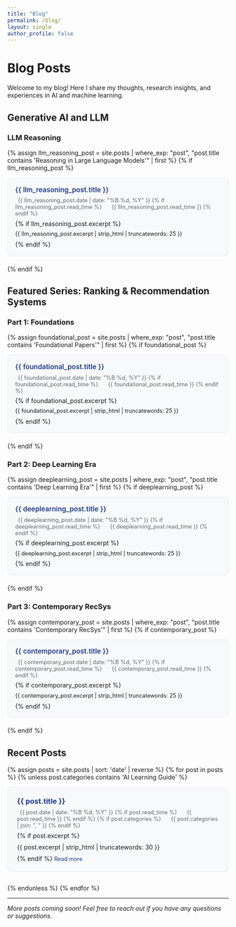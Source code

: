 ```yaml
---
title: "Blog"
permalink: /blog/
layout: single
author_profile: false
---
```


# Blog Posts

Welcome to my blog! Here I share my thoughts, research insights, and experiences in AI and machine learning.

## Generative AI and LLM

### LLM Reasoning
{% assign llm_reasoning_post = site.posts | where_exp: "post", "post.title contains 'Reasoning in Large Language Models'" | first %}
{% if llm_reasoning_post %}
<div class="blog-post-preview" style="margin-bottom: 1.5em; padding: 1.2em; border: 1px solid #e9ecef; border-radius: 8px; background-color: #f8f9fa;">
  <h4 style="margin-top: 0; margin-bottom: 0.5em; font-size: 1.1em; font-weight: 600;">
    <a href="{{ llm_reasoning_post.url }}" style="color: #1e3a8a; text-decoration: none;">{{ llm_reasoning_post.title }}</a>
  </h4>
  <p style="margin: 0.5em 0; color: #666; font-size: 0.9em; text-align: left;">
    <i class="fas fa-calendar-alt" style="margin-right: 0.5em;"></i>
    {{ llm_reasoning_post.date | date: "%B %d, %Y" }}
    {% if llm_reasoning_post.read_time %}
    <span style="margin-left: 1em;">
      <i class="fas fa-clock" style="margin-right: 0.5em;"></i>
      {{ llm_reasoning_post.read_time }}
    </span>
    {% endif %}
  </p>
  {% if llm_reasoning_post.excerpt %}
  <p style="margin: 0.5em 0; line-height: 1.4; font-size: 0.9em; text-align: left;">
    {{ llm_reasoning_post.excerpt | strip_html | truncatewords: 25 }}
  </p>
  {% endif %}
</div>
{% endif %}

## Featured Series: Ranking & Recommendation Systems

### Part 1: Foundations
{% assign foundational_post = site.posts | where_exp: "post", "post.title contains 'Foundational Papers'" | first %}
{% if foundational_post %}
<div class="blog-post-preview" style="margin-bottom: 1.5em; padding: 1.2em; border: 1px solid #e9ecef; border-radius: 8px; background-color: #f8f9fa;">
  <h4 style="margin-top: 0; margin-bottom: 0.5em; font-size: 1.1em; font-weight: 600;">
    <a href="{{ foundational_post.url }}" style="color: #1e3a8a; text-decoration: none;">{{ foundational_post.title }}</a>
  </h4>
  <p style="margin: 0.5em 0; color: #666; font-size: 0.9em; text-align: left;">
    <i class="fas fa-calendar-alt" style="margin-right: 0.5em;"></i>
    {{ foundational_post.date | date: "%B %d, %Y" }}
    {% if foundational_post.read_time %}
    <span style="margin-left: 1em;">
      <i class="fas fa-clock" style="margin-right: 0.5em;"></i>
      {{ foundational_post.read_time }}
    </span>
    {% endif %}
  </p>
  {% if foundational_post.excerpt %}
  <p style="margin: 0.5em 0; line-height: 1.4; font-size: 0.9em; text-align: left;">
    {{ foundational_post.excerpt | strip_html | truncatewords: 25 }}
  </p>
  {% endif %}
</div>
{% endif %}

### Part 2: Deep Learning Era
{% assign deeplearning_post = site.posts | where_exp: "post", "post.title contains 'Deep Learning Era'" | first %}
{% if deeplearning_post %}
<div class="blog-post-preview" style="margin-bottom: 1.5em; padding: 1.2em; border: 1px solid #e9ecef; border-radius: 8px; background-color: #f8f9fa;">
  <h4 style="margin-top: 0; margin-bottom: 0.5em; font-size: 1.1em; font-weight: 600;">
    <a href="{{ deeplearning_post.url }}" style="color: #1e3a8a; text-decoration: none;">{{ deeplearning_post.title }}</a>
  </h4>
  <p style="margin: 0.5em 0; color: #666; font-size: 0.9em; text-align: left;">
    <i class="fas fa-calendar-alt" style="margin-right: 0.5em;"></i>
    {{ deeplearning_post.date | date: "%B %d, %Y" }}
    {% if deeplearning_post.read_time %}
    <span style="margin-left: 1em;">
      <i class="fas fa-clock" style="margin-right: 0.5em;"></i>
      {{ deeplearning_post.read_time }}
    </span>
    {% endif %}
  </p>
  {% if deeplearning_post.excerpt %}
  <p style="margin: 0.5em 0; line-height: 1.4; font-size: 0.9em; text-align: left;">
    {{ deeplearning_post.excerpt | strip_html | truncatewords: 25 }}
  </p>
  {% endif %}
</div>
{% endif %}

### Part 3: Contemporary RecSys
{% assign contemporary_post = site.posts | where_exp: "post", "post.title contains 'Contemporary RecSys'" | first %}
{% if contemporary_post %}
<div class="blog-post-preview" style="margin-bottom: 1.5em; padding: 1.2em; border: 1px solid #e9ecef; border-radius: 8px; background-color: #f8f9fa;">
  <h4 style="margin-top: 0; margin-bottom: 0.5em; font-size: 1.1em; font-weight: 600;">
    <a href="{{ contemporary_post.url }}" style="color: #1e3a8a; text-decoration: none;">{{ contemporary_post.title }}</a>
  </h4>
  <p style="margin: 0.5em 0; color: #666; font-size: 0.9em; text-align: left;">
    <i class="fas fa-calendar-alt" style="margin-right: 0.5em;"></i>
    {{ contemporary_post.date | date: "%B %d, %Y" }}
    {% if contemporary_post.read_time %}
    <span style="margin-left: 1em;">
      <i class="fas fa-clock" style="margin-right: 0.5em;"></i>
      {{ contemporary_post.read_time }}
    </span>
    {% endif %}
  </p>
  {% if contemporary_post.excerpt %}
  <p style="margin: 0.5em 0; line-height: 1.4; font-size: 0.9em; text-align: left;">
    {{ contemporary_post.excerpt | strip_html | truncatewords: 25 }}
  </p>
  {% endif %}
</div>
{% endif %}

## Recent Posts

{% assign posts = site.posts | sort: 'date' | reverse %}
{% for post in posts %}
  {% unless post.categories contains 'AI Learning Guide' %}
<div class="blog-post-preview" style="margin-bottom: 2em; padding: 1.5em; border: 1px solid #e9ecef; border-radius: 8px; background-color: #f8f9fa;">
  <h3 style="margin-top: 0; margin-bottom: 0.5em;">
    <a href="{{ post.url }}" style="color: #1e3a8a; text-decoration: none;">{{ post.title }}</a>
  </h3>
  <p style="margin: 0.5em 0; color: #666; font-size: 0.9em; text-align: left;">
    <i class="fas fa-calendar-alt" style="margin-right: 0.5em;"></i>
    {{ post.date | date: "%B %d, %Y" }}
    {% if post.read_time %}
    <span style="margin-left: 1em;">
      <i class="fas fa-clock" style="margin-right: 0.5em;"></i>
      {{ post.read_time }}
    </span>
    {% endif %}
    {% if post.categories %}
    <span style="margin-left: 1em;">
      <i class="fas fa-folder" style="margin-right: 0.5em;"></i>
      {{ post.categories | join: ", " }}
    </span>
    {% endif %}
  </p>
  {% if post.excerpt %}
  <p style="margin: 0.5em 0; line-height: 1.5; text-align: left;">
    {{ post.excerpt | strip_html | truncatewords: 30 }}
  </p>
  {% endif %}
  <a href="{{ post.url }}" style="color: #1e3a8a; text-decoration: none; font-size: 0.9em;">
    Read more <i class="fas fa-arrow-right" style="margin-left: 0.3em;"></i>
  </a>
</div>
  {% endunless %}
{% endfor %}

---

*More posts coming soon! Feel free to reach out if you have any questions or suggestions.*
